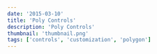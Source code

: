 ```yaml
---
date: '2015-03-10'
title: 'Poly Controls'
description: 'Poly Controls'
thumbnail: 'thumbnail.png'
tags: ['controls', 'customization', 'polygon']
---
```


<canvas id="canvas" width="500" height="400"></canvas>
